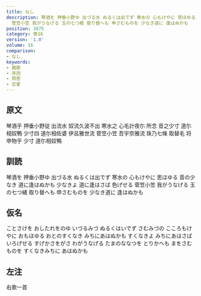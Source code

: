 ```yaml
---
title: なし
description: 琴酒を 押垂小野ゆ 出づる水 ぬるくは出でず 寒水の 心もけやに 思ほゆる 音の少なき 道に逢はぬかも 少なきよ 道に逢はさば 色げせる
  菅笠小笠 我がうなげる 玉の七つ緒 取り替へも 申さむものを 少なき道に 逢はぬかも
position: 3875
category: 巻16
version: '1.0'
volume: 16
comparison:
- なし
keywords:
- 雑歌
- 序詞
- 問答
- 恋愛
---
```


## 原文

琴酒乎 押垂小野従 出流水 奴流久波不出 寒水之 心毛計夜尓 所念 音之少寸 道尓相奴鴨 少寸四 道尓相佐婆 伊呂雅世流 菅笠小笠 吾宇奈雅流 珠乃七條 取替毛 将申物乎 少寸 道尓相奴鴨

## 訓読

琴酒を 押垂小野ゆ 出づる水 ぬるくは出でず 寒水の 心もけやに 思ほゆる 音の少なき 道に逢はぬかも 少なきよ 道に逢はさば 色げせる 菅笠小笠 我がうなげる 玉の七つ緒 取り替へも 申さむものを 少なき道に 逢はぬかも

## 仮名

ことさけを おしたれをのゆ いづるみづ ぬるくはいでず さむみづの こころもけやに おもほゆる おとのすくなき みちにあはぬかも すくなきよ みちにあはさば いろげせる すげかさをがさ わがうなげる たまのななつを とりかへも まをさむものを すくなきみちに あはぬかも

## 左注

右歌一首
